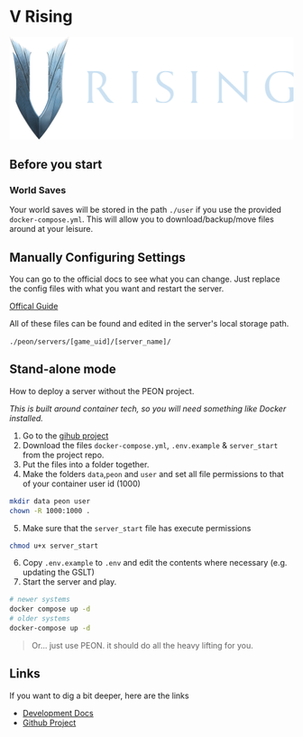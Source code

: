 # V Rising

![V Rising](../../images/game-logos/vrising.png)

## Before you start

### World Saves

Your world saves will be stored in the path `./user` if you use the provided `docker-compose.yml`.
This will allow you to download/backup/move files around at your leisure.

## Manually Configuring Settings

You can go to the official docs to see what you can change. Just replace the config files with what you want and restart the server.

[Offical Guide](https://github.com/StunlockStudios/vrising-dedicated-server-instructions)

All of these files can be found and edited in the server's local storage path.

`./peon/servers/[game_uid]/[server_name]/`

## Stand-alone mode

How to deploy a server without the PEON project.

*This is built around container tech, so you will need something like Docker installed.*

1. Go to the [gihub project](https://github.com/the-peon-project/peon-warplans/tree/main/vrising)
2. Download the files `docker-compose.yml`, `.env.example` & `server_start` from the project repo.
3. Put the files into a folder together.
4. Make the folders `data`,`peon` and `user` and set all file permissions to that of your container user id (1000)
```bash
mkdir data peon user
chown -R 1000:1000 .
```
5. Make sure that the `server_start` file has execute permissions
```bash
chmod u+x server_start
```
6. Copy `.env.example` to `.env` and edit the contents where necessary (e.g. updating the GSLT)
7. Start the server and play.
```bash
# newer systems
docker compose up -d
# older systems
docker-compose up -d 
```

> Or... just use PEON. it should do all the heavy lifting for you.

## Links

If you want to dig a bit deeper, here are the links

- [Development Docs](../../development/games/vrising.md)
- [Github Project](https://github.com/the-peon-project/peon-warplans/tree/main/vrising)
